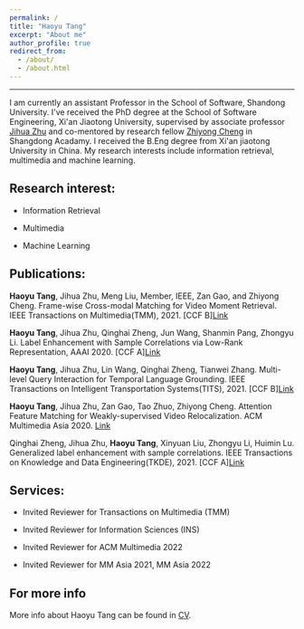 ```yaml
---
permalink: /
title: "Haoyu Tang"
excerpt: "About me"
author_profile: true
redirect_from: 
  - /about/
  - /about.html
---
```

------
I am currently an assistant Professor in the School of Software, Shandong University. I've received the PhD degree at the School of Software Engineering, Xi'an Jiaotong University, supervised by associate professor [Jihua Zhu](https://gr.xjtu.edu.cn/web/zhujh) and co-mentored by research fellow [Zhiyong Cheng](https://sites.google.com/view/zycheng) in Shangdong Acadamy. I received the B.Eng degree from Xi'an jiaotong University in China. My research interests include information retrieval, multimedia and machine learning.

Research interest:
------
* Information Retrieval

* Multimedia

* Machine Learning

Publications:
------
**Haoyu Tang**, Jihua Zhu, Meng Liu, Member, IEEE, Zan Gao, and Zhiyong Cheng. Frame-wise Cross-modal Matching for Video Moment Retrieval. IEEE Transactions on Multimedia(TMM), 2021. \[CCF B\][Link](https://ieeexplore.ieee.org/abstract/document/9374685)

**Haoyu Tang**, Jihua Zhu, Qinghai Zheng, Jun Wang, Shanmin Pang, Zhongyu Li. Label Enhancement with Sample Correlations via Low-Rank Representation, AAAI 2020. \[CCF A\][Link](https://ojs.aaai.org/index.php/AAAI/article/view/6053)

**Haoyu Tang**, Jihua Zhu, Lin Wang, Qinghai Zheng, Tianwei Zhang. Multi-level Query Interaction for Temporal Language Grounding. IEEE Transactions on Intelligent Transportation Systems(TITS), 2021. \[CCF B\][Link](https://ieeexplore.ieee.org/abstract/document/9543470)

**Haoyu Tang**, Jihua Zhu, Zan Gao, Tao Zhuo, Zhiyong Cheng. Attention Feature Matching for Weakly-supervised Video Relocalization. ACM Multimedia Asia 2020. [Link](https://dl.acm.org/doi/abs/10.1145/3444685.3446317)

Qinghai Zheng, Jihua Zhu, **Haoyu Tang**, Xinyuan Liu, Zhongyu Li, Huimin Lu. Generalized label enhancement with sample correlations. IEEE Transactions on Knowledge and Data Engineering(TKDE), 2021. \[CCF A\][Link](https://ieeexplore.ieee.org/abstract/document/9404874)

Services:
------
* Invited Reviewer for Transactions on Multimedia (TMM)

* Invited Reviewer for Information Sciences (INS)

* Invited Reviewer for ACM Multimedia 2022

* Invited Reviewer for MM Asia 2021, MM Asia 2022

For more info
------
More info about Haoyu Tang can be found in [CV](https://tanghaoyu258.github.io/cv/). 

